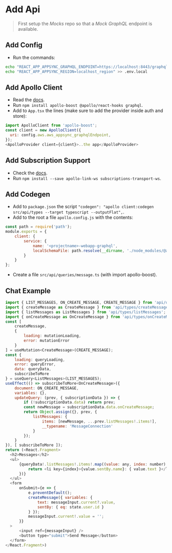 # Add Api

> First setup the *Mocks* repo so that a *Mock GraphQL* endpoint is available.

## Add Config
- Run the commands:
```bash
echo "REACT_APP_APPSYNC_GRAPHQL_ENDPOINT=https://localhost:8443/graphql" >> .env.local
echo "REACT_APP_APPSYNC_REGION=localhost_region" >> .env.local
```

## Add Apollo Client
- Read the [docs](https://www.apollographql.com/docs/react/get-started/).
- Run `npm install apollo-boost @apollo/react-hooks graphql`.
- Add to `App.tsx` the lines (make sure to add the provider inside auth and store):
```javascript
import ApolloClient from 'apollo-boost';
const client = new ApolloClient({
  uri: config.aws.aws_appsync_graphqlEndpoint,
});
<ApolloProvider client={client}>..the app</ApolloProvider>
```

## Add Subscription Support
- Check the [docs](https://www.apollographql.com/docs/react/data/subscriptions/).
- Run `npm install --save apollo-link-ws subscriptions-transport-ws`.

## Add Codegen
- Add to `package.json` the script `"codegen": "apollo client:codegen src/api/types --target typescript --outputFlat",`.
- Add to the root a file `apollo.config.js` with the contents:
```javascript
const path = require('path');
module.exports = {
    client: {
        service: {
            name: '<projectname>-webapp-graphql',
            localSchemaFile: path.resolve(__dirname, './node_modules/@aardonyx/base/graphql/__generated__/schema.graphql')
        }
    }
};
```
- Create a file `src/api/queries/message.ts` (with import apollo-boost).

## Chat Example
```javascript
import { LIST_MESSAGES, ON_CREATE_MESSAGE, CREATE_MESSAGE } from 'api/queries/message';
import { createMessage as CreateMessage } from 'api/types/createMessage';
import { listMessages as ListMessages } from 'api/types/listMessages';
import { onCreateMessage as OnCreateMessage } from 'api/types/onCreateMessage';
const [
    createMessage,
    {
        loading: mutationLoading,
        error: mutationError
    }
] = useMutation<CreateMessage>(CREATE_MESSAGE);
const {
    loading: queryLoading,
    error: queryError,
    data: queryData,
    subscribeToMore
} = useQuery<ListMessages>(LIST_MESSAGES);
useEffect(() => subscribeToMore<OnCreateMessage>({
    document: ON_CREATE_MESSAGE,
    variables: {},
    updateQuery: (prev, { subscriptionData }) => {
        if (!subscriptionData.data) return prev;
        const newMessage = subscriptionData.data.onCreateMessage;
        return Object.assign({}, prev, {
            listMessages: {
                items: [newMessage, ...prev.listMessages!.items!],
                __typename: 'MessageConnection'
            }
        });
    }
}), [ subscribeToMore ]);
return (<React.Fragment>
  <h2>Messages</h2>
  <ul>
      {queryData!.listMessages!.items!.map((value: any, index: number) => {
          return <li key={index}>{value.sentBy.name}: { value.text }</li>
      })}
  </ul>
  <form
      onSubmit={e => {
          e.preventDefault();
          createMessage({ variables: { 
              text: messageInput.current?.value,
              sentBy: { eq: state.user.id }
          } });
          messageInput.current!.value = '';
      }}
  >
      <input ref={messageInput} />
      <button type="submit">Send Message</button>
  </form>
</React.Fragment>)
```
